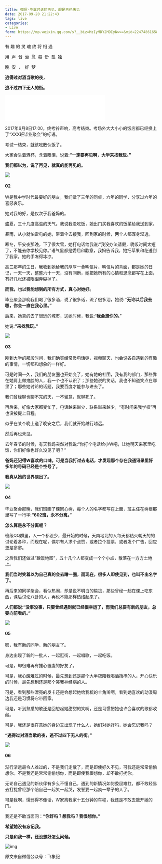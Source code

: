 ```yaml
---
title: 微信-毕业时说的再见，却是再也未见
date: 2017-09-20 21:22:43
tags: live
categories: 
- Live
form: https://mp.weixin.qq.com/s?__biz=MzIyMDY2MDIyNw==&mid=2247486165&idx=1&sn=b11cb57a1c9d6183cc274547bccb675c&chksm=97c9ddb9a0be54af4caa4acf1970f1e90514bcd78338b1edf7f9733adc1b8fe5ef08e2a2d1e8&mpshare=1&scene=23&srcid=09188liFDk0eRxP2QMheXqyF#rd
---
```


有 趣 的 灵 魂 终 将 相 遇

用  声  音  治  愈  每  份  孤  独

晚  安  ，  好  梦

**逃得过对酒当歌的夜，**

**逃不过四下无人的街。**

<iframe frameborder="no" border="0" marginwidth="0" marginheight="0" width=330 height=86 src="//music.163.com/outchain/player?type=3&id=907347473&auto=1&height=66"></iframe>

2017年6月8日17:00，终考铃声响，高考结束。考场外大大小小的饭店都已经换上了“XXX班毕业聚会”的标语。

考试一结束，就该吃散伙饭了。

大家会举着酒杯，含着眼泪，说着:**“一定要再见啊，大学来找我玩。”**

**我们都以为，说了再见，就真的能再见的。**<!--more-->

![](http://mmbiz.qpic.cn/mmbiz_png/OJrQ9kl6TZcvOI8NfSbLe9JZmWQL62tI3GwvfMQqbULAuZj3pnpmhdvgpsGOedmmJKibWc1ibgNcmlOPSM8RlmFg/640?wx_fmt=png&tp=webp&wxfrom=5&wx_lazy=1)

#### **02**

W是我中学时代最要好的朋友，我们做了三年的同桌，六年的同学，分享过六年的喜怒哀乐。

她对我的好，是仅次于我爸妈的。

盛夏，三十几度高温的天气，我说我没吃饭，她出门买我喜欢的饭菜给我送到家。

暴雨，从小就怕雷电的她，带着伞去接我，回到家的时候，两个人都浑身湿透。

寒冬，平安夜那晚，下了很大雪，她打电话给我说:“我没办法请假，晚饭时间太短了，不能去你学校见你。”语气里都是委屈和歉意，我妈告诉我，她把苹果和花送到了我家，她的手冻得冰凉。

高三那年的生日，我收到她给我的厚厚一叠明信片，明信片的背面，都是她的日记，一天一天，整整六十一天，没有间断，她把她所有的心情和思念都写在上面，有好几张还被眼泪弄糊掉了。

**而我，也以我能想到的所有方式，真心对她好。**

毕业聚会那晚我们喝了很多酒，说了很多话，流了很多泪，她说:**“无论以后我去哪，你会一直在我心里。”** 

后来，她真的去了很远的城市，送她时候，我说:“**我会想你的。**”

她说:**“来找我玩。”**

![](http://mmbiz.qpic.cn/mmbiz_jpg/OJrQ9kl6TZcvOI8NfSbLe9JZmWQL62tIoWhvv5kLibMl21xcVes2ApeOWvMlicR09wtphFQcVQ8fBVVeGLskeZeg/640?wx_fmt=jpeg&tp=webp&wxfrom=5&wx_lazy=1)

#### **03**

刚到大学的那段时间，我们确实经常煲电话粥，视频聊天，也会说各自遇到的有趣的事情，一切都和想象的一样好。

可是时间一久，我们的朋友圈也开始变了，她有她的社团，我有我的部门，那些靠在她肩上做鬼脸的人，我一个也不认识了；那些她说的笑话，我也不知道笑点在哪里了；那些她讨论的话题，我要百度才能参与进去了。

我们曾经聊也聊不完的天，一不留意，就聊死了。

再后来，好像大家都变忙了，电话越来越少，联系越来越少，“有时间来我学校”再也没被提上日程。

似乎在某个晚上道了晚安之后，我们就开始越行越远。

然后再也未见。

去年春节的时候，有天我妈突然对我说:“你打个电话给小W吧，让她明天来家里吃饭，你们好像也好久没见了吧？”

**爸妈还记得W喜欢的口味，可是当我打过去电话，才发现那个存在我通讯录里好多年的号码已经是个空号了。**

**我真从她的世界淡出了。**

![](http://mmbiz.qpic.cn/mmbiz_png/OJrQ9kl6TZcvOI8NfSbLe9JZmWQL62tIXhQCMrGNBle2JkLjTFgxPcpt5JOBFibLQkEvOOL5cT2b7hCdKqlDsvQ/640?wx_fmt=png&tp=webp&wxfrom=5&wx_lazy=1)

#### **04**

毕业聚会那晚，我们班画了棵同心树，每个人的名字都写在上面，班主任在树根那里写了一行字:**“602班，永不分离。”**

**怎么算是永不分离呢？**

班级QQ群里，人一个都没少，最开始的时候，天南地北的人每天都热火朝天的的讨论着各种，而现在呢，偶尔有人求个点赞，或者拉个投票，或者发个广告，回应更是寥寥。

之后我们还做过“蹭饭地图”，五十几个人都变成一个个小点，散落在一方方土地上。

**我们当时笑着以为自己真的会去蹭一圈，而现在，很多人即使见到，也叫不出名字了。**

再后来的同学聚会，看似热闹，却是说不明白的尴尬，那些曾经一起在课上吃东西，课后讨论八卦的人，再也不能那样热络起来了。

**人们都说:“没事没事，只要曾经遇到就已经很幸运了，而我们总要有新的朋友，总要向前看的。”**

![](http://mmbiz.qpic.cn/mmbiz_jpg/OJrQ9kl6TZcvOI8NfSbLe9JZmWQL62tIjKX0xYGkJVwuUyWhWTRPPhd5OyhtFdlXvA6vWOL2sGN5e4obMGjaDw/640?wx_fmt=jpeg&tp=webp&wxfrom=5&wx_lazy=1)

#### **05**

嗯，我有新的同学，新的朋友了。

身边出现了新的一批人，一起逛街，一起唱歌，一起吃饭。

可是，却很难再有推心置腹的好友了。

可是，我心酸难过的时候，最先想到还是那个大半夜陪我喝酒撸串的人，开心快乐的时候，最先想到还是那个笑我神经病的人。

可是，看到那些漂亮的发卡还是会想起她给我梳的羊角辫啊，看到她喜欢的动漫周边我还是习惯将它带回家。

可是，听到熟悉的歌还是回想起她甜甜的笑啊，还是习惯把她也许会喜欢的歌都收藏。

可是，我还是很在意她的身边又出现了什么人，她们对她好吗，她会忘记我吗？

**“逃得过对酒当歌的夜，逃不过四下无人的街。”**

![](http://mmbiz.qpic.cn/mmbiz_png/OJrQ9kl6TZcvOI8NfSbLe9JZmWQL62tIz4LLaDlzKeeNmEIhmSiaY7fzLSbFUpF84RGrKWvobx7ZicbjcCCr25BA/640?wx_fmt=png&tp=webp&wxfrom=5&wx_lazy=1)

#### **06**

渐行渐远最令人难过的，不是我们走散了，而是即使好久不见，可我还是常常偷偷想你。不是我还是常常偷偷想你，而是即使我很想你，却不敢打扰你。

无论自己遇见的新伙伴有多么不懂自己，遇到的新情况如何委屈难扛，都不敢轻易去打扰曾经那个陪自己一起笑一起哭，发誓要一起疯一辈子的人了。

可是我啊，懦弱得不像话，W家离我家十五分钟的车程，我还是不敢去敲开她的门。

我还是不敢当面问：**“你好吗？想我吗？我很想你。”**

**希望她没有忘记我。**

**只是和我一样，还没想好怎么问候。**



![img](http://mmbiz.qpic.cn/mmbiz_jpg/OJrQ9kl6TZcvOI8NfSbLe9JZmWQL62tIC1aCbBNa0TvVmSiaXByedHPOiarP8RyKmPKnNk1YnvU9iaibLrIBCLFgtw/640?wx_fmt=jpeg&tp=webp&wxfrom=5&wx_lazy=1)

原文来自微信公众号：飞象纪